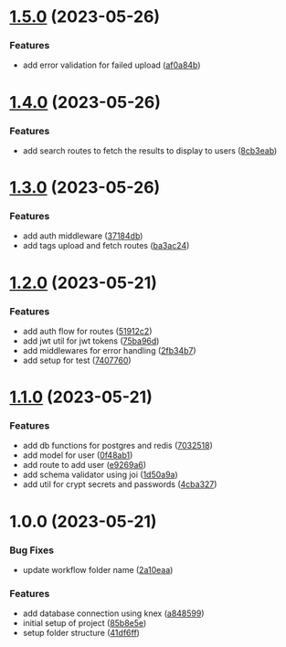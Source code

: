 # [1.5.0](https://github.com/Prabeshpd/web-scraper-backend/compare/web-scraper-backend@1.4.0...web-scraper-backend@1.5.0) (2023-05-26)


### Features

* add error validation for failed upload ([af0a84b](https://github.com/Prabeshpd/web-scraper-backend/commit/af0a84b909e274d6ef651a02f3bf562718539239))

# [1.4.0](https://github.com/Prabeshpd/web-scraper-backend/compare/web-scraper-backend@1.3.0...web-scraper-backend@1.4.0) (2023-05-26)


### Features

* add search routes to fetch the results to display to users ([8cb3eab](https://github.com/Prabeshpd/web-scraper-backend/commit/8cb3eabbf1f1b9f3efbe54c73cfaf9992445810c))

# [1.3.0](https://github.com/Prabeshpd/web-scraper-backend/compare/web-scraper-backend@1.2.0...web-scraper-backend@1.3.0) (2023-05-26)


### Features

* add auth middleware ([37184db](https://github.com/Prabeshpd/web-scraper-backend/commit/37184dbabe697e9e131fa1de9bede22a06375d6a))
* add tags upload and fetch routes ([ba3ac24](https://github.com/Prabeshpd/web-scraper-backend/commit/ba3ac2495893ca95b2b8fe0d52905a665c6fcedc))

# [1.2.0](https://github.com/Prabeshpd/web-scraper-backend/compare/web-scraper-backend@1.1.0...web-scraper-backend@1.2.0) (2023-05-21)

### Features

- add auth flow for routes ([51912c2](https://github.com/Prabeshpd/web-scraper-backend/commit/51912c2227b497fa1e644811f9a44c59491e86a1))
- add jwt util for jwt tokens ([75ba96d](https://github.com/Prabeshpd/web-scraper-backend/commit/75ba96d315b6b66df156758f1c0801b232f43e6c))
- add middlewares for error handling ([2fb34b7](https://github.com/Prabeshpd/web-scraper-backend/commit/2fb34b79e3a697e1fb98f9f9b1c4147eff07c5f4))
- add setup for test ([7407760](https://github.com/Prabeshpd/web-scraper-backend/commit/7407760ea5e7529a59e244edcb3d1beb14ab3e31))

# [1.1.0](https://github.com/Prabeshpd/web-scraper-backend/compare/web-scraper-backend@1.0.0...web-scraper-backend@1.1.0) (2023-05-21)

### Features

- add db functions for postgres and redis ([7032518](https://github.com/Prabeshpd/web-scraper-backend/commit/703251878afce5cf6cc2dca9902170788aede0d0))
- add model for user ([0f48ab1](https://github.com/Prabeshpd/web-scraper-backend/commit/0f48ab1eb5884fb1324bf51fce3931bd8cfbf9d0))
- add route to add user ([e9269a6](https://github.com/Prabeshpd/web-scraper-backend/commit/e9269a63bda39b2976467014024eb58d139cf684))
- add schema validator using joi ([1d50a9a](https://github.com/Prabeshpd/web-scraper-backend/commit/1d50a9a904d04a48524ed49a1f4a58bb95fe3386))
- add util for crypt secrets and passwords ([4cba327](https://github.com/Prabeshpd/web-scraper-backend/commit/4cba32796b2b67c461ecc83f27609d4684873a11))

# 1.0.0 (2023-05-21)

### Bug Fixes

- update workflow folder name ([2a10eaa](https://github.com/Prabeshpd/web-scraper-backend/commit/2a10eaa19f8a87b42c318fe1e42a23a900a81d74))

### Features

- add database connection using knex ([a848599](https://github.com/Prabeshpd/web-scraper-backend/commit/a84859978a1949ca88c6cc3bb68a5015b33c40b6))
- initial setup of project ([85b8e5e](https://github.com/Prabeshpd/web-scraper-backend/commit/85b8e5ebc90cf61e76cebd0b17dcc3d65e87f74b))
- setup folder structure ([41df6ff](https://github.com/Prabeshpd/web-scraper-backend/commit/41df6ff58f7cc37a2f72950c8d6c59efbbfe43f4))
